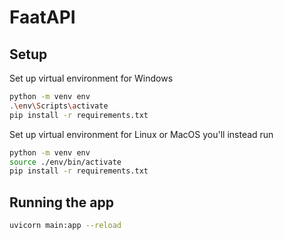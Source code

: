 # FaatAPI

## Setup
Set up virtual environment for Windows
```bash
python -m venv env
.\env\Scripts\activate
pip install -r requirements.txt
```
Set up virtual environment for Linux or MacOS you'll instead run
```bash
python -m venv env
source ./env/bin/activate
pip install -r requirements.txt
```

## Running the app
```bash
uvicorn main:app --reload
```
